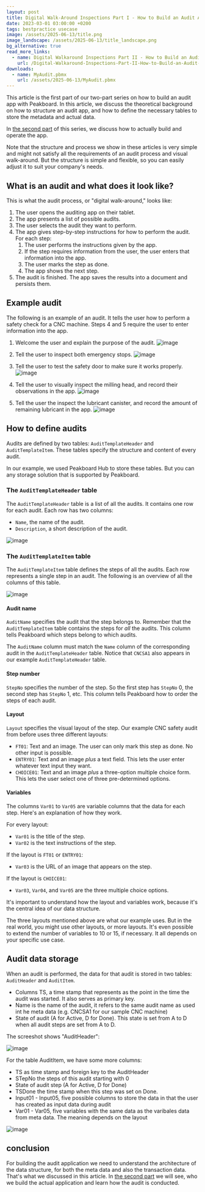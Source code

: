 ```yaml
---
layout: post
title: Digital Walk-Around Inspections Part I - How to Build an Audit App
date: 2023-03-01 03:00:00 +0200
tags: bestpractice usecase
image: /assets/2025-06-13/title.png
image_landscape: /assets/2025-06-13/title_landscape.png
bg_alternative: true
read_more_links:
  - name: Digital Walkaround Inspections Part II - How to Build an Audit App
    url: /Digital-Walkaround-Inspections-Part-II-How-to-Build-an-Audit-App.html
downloads:
  - name: MyAudit.pbmx
    url: /assets/2025-06-13/MyAudit.pbmx
---
```

This article is the first part of our two-part series on how to build an audit app with Peakboard. In this article, we discuss the theoretical background on how to structure an audit app, and how to define the necessary tables to store the metadata and actual data.

In [the second part](/Digital-Walkaround-Inspections-Part-II-How-to-Build-an-Audit-App.html) of this series, we discuss how to actually build and operate the app. 

Note that the structure and process we show in these articles is very simple and might not satisfy all the requirements of an audit process and visual walk-around. But the structure is simple and flexible, so you can easily adjust it to suit your company's needs.

## What is an audit and what does it look like?

This is what the audit process, or "digital walk-around," looks like:

1. The user opens the auditing app on their tablet.
1. The app presents a list of possible audits.
1. The user selects the audit they want to perform.
1. The app gives step-by-step instructions for how to perform the audit. For each step:
    1. The user performs the instructions given by the app.
    1. If the step requires information from the user, the user enters that information into the app.
    1. The user marks the step as done.
    1. The app shows the next step.
5. The audit is finished. The app saves the results into a document and persists them.

## Example audit

The following is an example of an audit. It tells the user how to perform a safety check for a CNC machine. Steps 4 and 5 require the user to enter information into the app.

1. Welcome the user and explain the purpose of the audit.
![image](/assets/2025-06-13/AuditStep1.png)

2. Tell the user to inspect both emergency stops.
![image](/assets/2025-06-13/AuditStep2.png)

3. Tell the user to test the safety door to make sure it works properly.
![image](/assets/2025-06-13/AuditStep3.png)

4. Tell the user to visually inspect the milling head, and record their observations in the app.
![image](/assets/2025-06-13/AuditStep4.png)

5. Tell the user the inspect the lubricant canister, and record the amount of remaining lubricant in the app.
![image](/assets/2025-06-13/AuditStep5.png)

## How to define audits

Audits are defined by two tables: `AuditTemplateHeader` and `AuditTemplateItem`. These tables specify the structure and content of every audit.

In our example, we used Peakboard Hub to store these tables. But you can any storage solution that is supported by Peakboard.

### The `AuditTemplateHeader` table
The `AuditTemplateHeader` table is a list of all the audits. It contains one row for each audit. Each row has two columns:
* `Name`, the name of the audit.
* `Description`, a short description of the audit.

![image](/assets/2025-06-13/010.png)


### The `AuditTemplateItem` table

The `AuditTemplateItem` table defines the steps of all the audits. Each row represents a single step in an audit. The following is an overview of all the columns of this table.

![image](/assets/2025-06-13/020.png)

#### Audit name
`AuditName` specifies the audit that the step belongs to. Remember that the `AuditTemplateItem` table contains the steps for *all* the audits. This column tells Peakboard which steps belong to which audits.

The `AuditName` column must match the `Name` column of the corresponding audit in the `AuditTemplateHeader` table. Notice that `CNCSA1` also appears in our example `AuditTemplateHeader`  table.

#### Step number
`StepNo` specifies the number of the step. So the first step has `StepNo` 0, the second step has `StepNo` 1, etc. This column tells Peakboard how to order the steps of each audit.

#### Layout
`Layout` specifies the visual layout of the step. Our example CNC safety audit from before uses three different layouts:

* `FT01`: Text and an image. The user can only mark this step as done. No other input is possible.
* `ENTRY01`: Text and an image *plus* a text field.  This lets the user enter whatever text input they want.
* `CHOICE01`: Text and an image *plus* a three-option multiple choice form. This lets the user select one of three pre-determined options.

#### Variables
The columns `Var01` to `Var05` are variable columns that the data for each step. Here's an explanation of how they work.

For every layout:
* `Var01` is the title of the step.
* `Var02` is the text instructions of the step.

If the layout is `FT01` or `ENTRY01`:
* `Var03` is the URL of an image that appears on the step.

If the layout is `CHOICE01`:
* `Var03`, `Var04`, and `Var05` are the three multiple choice options.

It's important to understand how the layout and variables work, because it's the central idea of our data structure.

The three layouts mentioned above are what our example uses. But in the real world, you might use other layouts, or more layouts. It's even possible to extend the number of variables to 10 or 15, if necessary. It all depends on your specific use case.

## Audit data storage
When an audit is performed, the data for that audit is stored in two tables: `AuditHeader` and `AuditItem`.

- Columns TS, a time stamp that represents as the point in the time the audit was started. It also serves as primary key.
- Name is the name of the audit, it refers to the same audit name as used int he meta data (e.g. CNCSA1 for our sample CNC machine)
- State of audit (A for Active, D for Done). This state is set from A to D when all audit steps are set from A to D.

The screeshot shows "AuditHeader": 

![image](/assets/2025-06-13/030.png)

For the table AuditItem, we have some more columns:

- TS as time stamp and foreign key to the AuditHeader
- STepNo the steps of this audit starting with 0
- State of audit step (A for Active, D for Done)
- TSDone the time stamp when this step was set on Done.
- Input01 - Input05, five possible columns to store the data in that the user has created as input data during audit
- Var01 - Var05, five variables with the same data as the varibales data from meta data. The meaning depends on the layout

![image](/assets/2025-06-13/040.png)

## conclusion

For building the audit application we need to understand the architecture of the data structure, for both the meta data and also the transaction data. That's what we discussed in this article. In [the second part](/Digital-Walkaround-Inspections-Part-II-How-to-Build-an-Audit-App.html) we will see, who we build the actual application and learn how the audit is conducted. 
